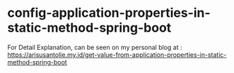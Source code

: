 # config-application-properties-in-static-method-spring-boot
For Detail Explanation, can be seen on my personal blog at : https://arisusantolie.my.id/get-value-from-application-properties-in-static-method-spring-boot
